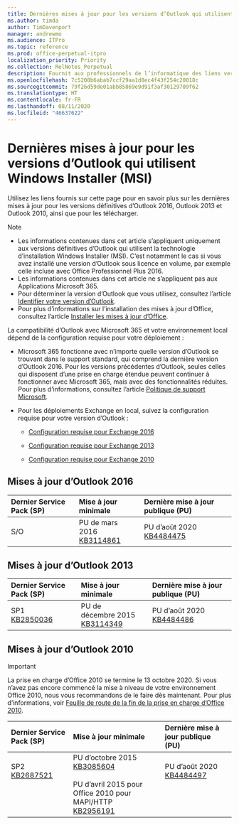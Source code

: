 ```yaml
---
title: Dernières mises à jour pour les versions d’Outlook qui utilisent Windows Installer (MSI)
ms.author: timda
author: TimDavenport
manager: andrewmo
ms.audience: ITPro
ms.topic: reference
ms.prod: office-perpetual-itpro
localization_priority: Priority
ms.collection: RelNotes_Perpetual
description: Fournit aux professionnels de l’informatique des liens vers les dernières informations sur les mises à jour pour les versions définitives d’Outlook 2016, Outlook 2013 et Outlook 2010
ms.openlocfilehash: 7c5208b6abab7ccf29aa1d8ec4f43f254c20018c
ms.sourcegitcommit: 79f26d59de01abb85869e9d91f3af30129709f62
ms.translationtype: HT
ms.contentlocale: fr-FR
ms.lasthandoff: 08/11/2020
ms.locfileid: "46637622"
---
```

# <a name="latest-updates-for-versions-of-outlook-that-use-windows-installer-msi"></a>Dernières mises à jour pour les versions d’Outlook qui utilisent Windows Installer (MSI)

Utilisez les liens fournis sur cette page pour en savoir plus sur les dernières mises à jour pour les versions définitives d’Outlook 2016, Outlook 2013 et Outlook 2010, ainsi que pour les télécharger.
  
> [!NOTE]
> - Les informations contenues dans cet article s’appliquent uniquement aux versions définitives d’Outlook qui utilisent la technologie d’installation Windows Installer (MSI). C’est notamment le cas si vous avez installé une version d’Outlook sous licence en volume, par exemple celle incluse avec Office Professionnel Plus 2016.
> - Les informations contenues dans cet article ne s’appliquent pas aux Applications Microsoft 365.
> - Pour déterminer la version d’Outlook que vous utilisez, consultez l’article [Identifier votre version d’Outlook](https://support.office.com/article/b3a9568c-edb5-42b9-9825-d48d82b2257c).
> - Pour plus d’informations sur l’installation des mises à jour d’Office, consultez l’article [Installer les mises à jour d’Office](https://support.office.com/article/2ab296f3-7f03-43a2-8e50-46de917611c5). 
  
La compatibilité d’Outlook avec Microsoft 365 et votre environnement local dépend de la configuration requise pour votre déploiement :
  
- Microsoft 365 fonctionne avec n’importe quelle version d’Outlook se trouvant dans le support standard, qui comprend la dernière version d’Outlook 2016. Pour les versions précédentes d’Outlook, seules celles qui disposent d’une prise en charge étendue peuvent continuer à fonctionner avec Microsoft 365, mais avec des fonctionnalités réduites. Pour plus d’informations, consultez l’article [Politique de support Microsoft](https://support.microsoft.com/lifecycle).
    
- Pour les déploiements Exchange en local, suivez la configuration requise pour votre version d’Outlook :
    
  - [Configuration requise pour Exchange 2016](https://docs.microsoft.com/Exchange/plan-and-deploy/system-requirements)
    
  - [Configuration requise pour Exchange 2013](https://docs.microsoft.com/exchange/exchange-2013-system-requirements-exchange-2013-help)
    
  - [Configuration requise pour Exchange 2010](https://docs.microsoft.com/previous-versions/office/exchange-server-2010/aa996719(v=exchg.141))

   
## <a name="outlook-2016-updates"></a>Mises à jour d’Outlook 2016

|**Dernier Service Pack (SP)**|**Mise à jour minimale**|**Dernière mise à jour publique (PU)**|
|:-----|:-----|:-----|
|S/O  <br/> |PU de mars 2016 <br/>[KB3114861](https://support.microsoft.com/help/3114861) <br/> |PU d’août 2020 <br/>[KB4484475](https://support.microsoft.com/help/4484475) 

## <a name="outlook-2013-updates"></a>Mises à jour d’Outlook 2013

|**Dernier Service Pack (SP)**|**Mise à jour minimale**|**Dernière mise à jour publique (PU)**|
|:-----|:-----|:-----|
|SP1  <br/>[KB2850036](https://go.microsoft.com/fwlink/p/?LinkId=512538) <br/> |PU de décembre 2015 <br/>[KB3114349](https://support.microsoft.com/kb/3114349) <br/> |PU d’août 2020 <br/>[KB4484486](https://support.microsoft.com/help/4484486)  |
   
## <a name="outlook-2010-updates"></a>Mises à jour d’Outlook 2010
> [!IMPORTANT]
> La prise en charge d’Office 2010 se termine le 13 octobre 2020. Si vous n’avez pas encore commencé la mise à niveau de votre environnement Office 2010, nous vous recommandons de le faire dès maintenant. Pour plus d’informations, voir [Feuille de route de la fin de la prise en charge d’Office 2010](https://docs.microsoft.com/DeployOffice/office-2010-end-support-roadmap).

|**Dernier Service Pack (SP)**|**Mise à jour minimale**|**Dernière mise à jour publique (PU)**|
|:-----|:-----|:-----|
|SP2 <br/>[KB2687521](https://go.microsoft.com/fwlink/p/?LinkId=512542) <br><br><br><br/> |PU d’octobre 2015 <br/> [KB3085604](https://support.microsoft.com/kb/3085604) <br/><br/>  PU d’avril 2015 pour Office 2010 pour MAPI/HTTP <br/> [KB2956191](https://support.microsoft.com/help/2956191/april-14-2015-update-for-office-2010-kb2956191) <br/> |PU d’août 2020 <br/>[KB4484497](https://support.microsoft.com/help/4484497) <br><br><br><br/>|
   

